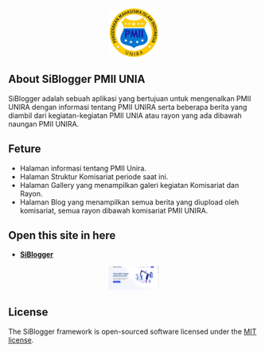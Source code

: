<p align="center"><a href="https://pmiiunira.lfa-ppa.com" target="_blank"><img src="https://raw.githubusercontent.com/AhmadMuzayyin/SI-dan-Sistem-Blog-PMII-UNIRA/main/public/assets/img/logo_kom.png" width="100"></a></p>

<p align="center">
</p>

## About SiBlogger PMII UNIA

SiBlogger adalah sebuah aplikasi yang bertujuan untuk mengenalkan PMII UNIRA dengan informasi tentang PMII UNIRA serta beberapa berita
yang diambil dari kegiatan-kegiatan PMII UNIA atau rayon yang ada dibawah naungan PMII UNIRA.

## Feture
- Halaman informasi tentang PMII Unira.
- Halaman Struktur Komisariat periode saat ini.
- Halaman Gallery yang menampilkan galeri kegiatan Komisariat dan Rayon.
- Halaman Blog yang menampilkan semua berita yang diupload oleh komisariat, semua rayon dibawah komisariat PMII UNIRA.

## Open this site in here

- **[SiBlogger](https://pmiiunira.lfa-ppa.com/)**
<p align="center"><a href="https://pmiiunira.lfa-ppa.com" target="_blank"><img src="https://raw.githubusercontent.com/AhmadMuzayyin/SI-dan-Sistem-Blog-PMII-UNIRA/main/public/assets/img/home.png" width="100"></a></p>

## License

The SiBlogger framework is open-sourced software licensed under the [MIT license](https://opensource.org/licenses/MIT).
